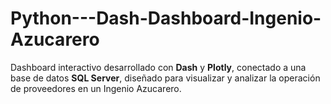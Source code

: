 # Python---Dash-Dashboard-Ingenio-Azucarero
Dashboard interactivo desarrollado con **Dash** y **Plotly**, conectado a una base de datos **SQL Server**, diseñado para visualizar y analizar la operación de proveedores en un Ingenio Azucarero.
